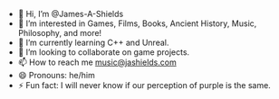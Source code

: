 - 👋 Hi, I’m @James-A-Shields
- 👀 I’m interested in Games, Films, Books, Ancient History, Music, Philosophy, and more!
- 🌱 I’m currently learning C++ and Unreal.
- 💞️ I’m looking to collaborate on game projects.
- 📫 How to reach me music@jashields.com
- 😄 Pronouns: he/him
- ⚡ Fun fact: I will never know if our perception of purple is the same.

<!---
James-A-Shields/James-A-Shields is a ✨ special ✨ repository because its `README.md` (this file) appears on your GitHub profile.
You can click the Preview link to take a look at your changes.
--->
